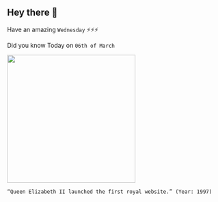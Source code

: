 ## Hey there 👋
Have an amazing `Wednesday` ⚡⚡⚡

Did you know Today on `06th of March`
 
 [<img src="https://pbs.twimg.com/media/COOd8nBWcAAz1HX.jpg" width="300" />](https://observer.com/2015/09/queen-elizabeth-a-high-tech-monarch/#:~:text=1997%3A%20The%20Queen%20launched%20www,a%20video%20to%20the%20site.) 
 ```
“Queen Elizabeth II launched the first royal website.” (Year: 1997)
```
